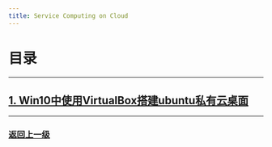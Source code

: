 ```yaml
---
title: Service Computing on Cloud
---
```

# 目录

---

## [1. Win10中使用VirtualBox搭建ubuntu私有云桌面](ServiceComputingOnCloud/1-install-cloud)

---

### [返回上一级](index)